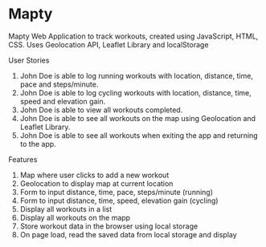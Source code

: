 # Mapty

Mapty Web Application to track workouts, created using JavaScript, HTML, CSS.
Uses Geolocation API, Leaflet Library and localStorage

User Stories

1. John Doe is able to log running workouts with location, distance, time, pace and steps/minute.
2. John Doe is able to log cycling workouts with location, distance, time, speed and elevation gain.
3. John Doe is able to view all workouts completed.
4. John Doe is able to see all workouts on the map using Geolocation and Leaflet Library.
5. John Doe is able to see all workouts when exiting the app and returning to the app.

Features

1. Map where user clicks to add a new workout
2. Geolocation to display map at current location
3. Form to input distance, time, pace, steps/minute (running)
4. Form to input distance, time, speed, elevation gain (cycling)
5. Display all workouts in a list
6. Display all workouts on the mapp
7. Store workout data in the browser using local storage
8. On page load, read the saved data from local storage and display
